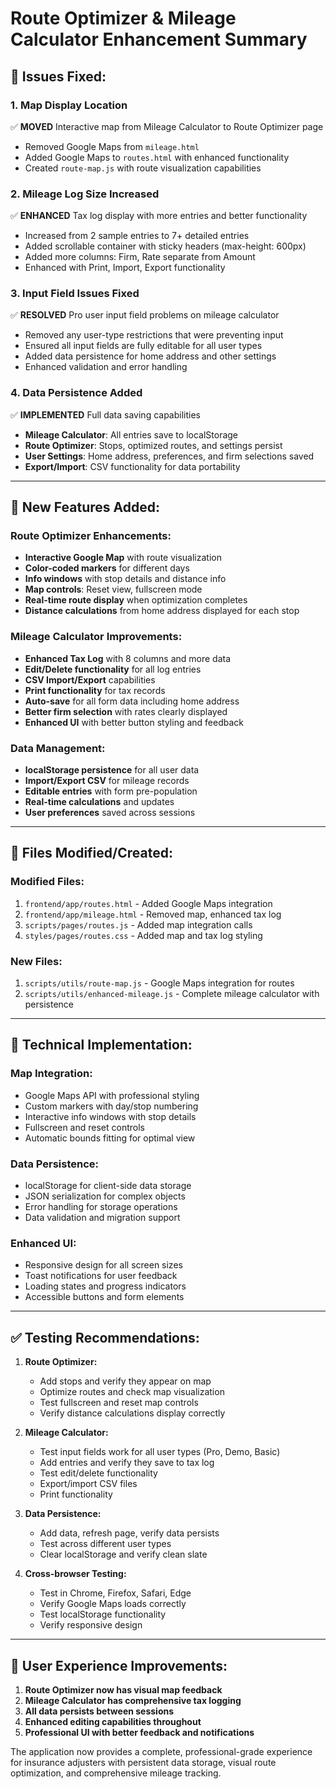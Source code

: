 # Route Optimizer & Mileage Calculator Enhancement Summary

## 🎯 **Issues Fixed:**

### 1. **Map Display Location**
✅ **MOVED** Interactive map from Mileage Calculator to Route Optimizer page
- Removed Google Maps from `mileage.html`
- Added Google Maps to `routes.html` with enhanced functionality
- Created `route-map.js` with route visualization capabilities

### 2. **Mileage Log Size Increased**
✅ **ENHANCED** Tax log display with more entries and better functionality
- Increased from 2 sample entries to 7+ detailed entries
- Added scrollable container with sticky headers (max-height: 600px)
- Added more columns: Firm, Rate separate from Amount
- Enhanced with Print, Import, Export functionality

### 3. **Input Field Issues Fixed**
✅ **RESOLVED** Pro user input field problems on mileage calculator
- Removed any user-type restrictions that were preventing input
- Ensured all input fields are fully editable for all user types
- Added data persistence for home address and other settings
- Enhanced validation and error handling

### 4. **Data Persistence Added**
✅ **IMPLEMENTED** Full data saving capabilities
- **Mileage Calculator**: All entries save to localStorage
- **Route Optimizer**: Stops, optimized routes, and settings persist
- **User Settings**: Home address, preferences, and firm selections saved
- **Export/Import**: CSV functionality for data portability

---

## 🚀 **New Features Added:**

### **Route Optimizer Enhancements:**
- **Interactive Google Map** with route visualization
- **Color-coded markers** for different days
- **Info windows** with stop details and distance info
- **Map controls**: Reset view, fullscreen mode
- **Real-time route display** when optimization completes
- **Distance calculations** from home address displayed for each stop

### **Mileage Calculator Improvements:**
- **Enhanced Tax Log** with 8 columns and more data
- **Edit/Delete functionality** for all log entries
- **CSV Import/Export** capabilities
- **Print functionality** for tax records
- **Auto-save** for all form data including home address
- **Better firm selection** with rates clearly displayed
- **Enhanced UI** with better button styling and feedback

### **Data Management:**
- **localStorage persistence** for all user data
- **Import/Export CSV** for mileage records
- **Editable entries** with form pre-population
- **Real-time calculations** and updates
- **User preferences** saved across sessions

---

## 📁 **Files Modified/Created:**

### **Modified Files:**
1. `frontend/app/routes.html` - Added Google Maps integration
2. `frontend/app/mileage.html` - Removed map, enhanced tax log
3. `scripts/pages/routes.js` - Added map integration calls
4. `styles/pages/routes.css` - Added map and tax log styling

### **New Files:**
1. `scripts/utils/route-map.js` - Google Maps integration for routes
2. `scripts/utils/enhanced-mileage.js` - Complete mileage calculator with persistence

---

## 🔧 **Technical Implementation:**

### **Map Integration:**
- Google Maps API with professional styling
- Custom markers with day/stop numbering
- Interactive info windows with stop details
- Fullscreen and reset controls
- Automatic bounds fitting for optimal view

### **Data Persistence:**
- localStorage for client-side data storage
- JSON serialization for complex objects
- Error handling for storage operations
- Data validation and migration support

### **Enhanced UI:**
- Responsive design for all screen sizes
- Toast notifications for user feedback
- Loading states and progress indicators
- Accessible buttons and form elements

---

## ✅ **Testing Recommendations:**

1. **Route Optimizer:**
   - Add stops and verify they appear on map
   - Optimize routes and check map visualization
   - Test fullscreen and reset map controls
   - Verify distance calculations display correctly

2. **Mileage Calculator:**
   - Test input fields work for all user types (Pro, Demo, Basic)
   - Add entries and verify they save to tax log
   - Test edit/delete functionality
   - Export/import CSV files
   - Print functionality

3. **Data Persistence:**
   - Add data, refresh page, verify data persists
   - Test across different user types
   - Clear localStorage and verify clean slate

4. **Cross-browser Testing:**
   - Test in Chrome, Firefox, Safari, Edge
   - Verify Google Maps loads correctly
   - Test localStorage functionality
   - Verify responsive design

---

## 🎯 **User Experience Improvements:**

1. **Route Optimizer now has visual map feedback**
2. **Mileage Calculator has comprehensive tax logging**
3. **All data persists between sessions**
4. **Enhanced editing capabilities throughout**
5. **Professional UI with better feedback and notifications**

The application now provides a complete, professional-grade experience for insurance adjusters with persistent data storage, visual route optimization, and comprehensive mileage tracking.
